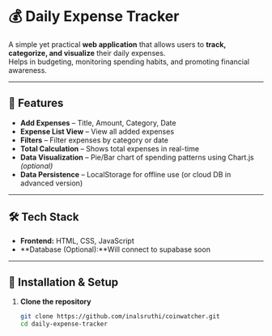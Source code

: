 # 💰 Daily Expense Tracker

A simple yet practical **web application** that allows users to **track, categorize, and visualize** their daily expenses.  
Helps in budgeting, monitoring spending habits, and promoting financial awareness.

---

## 📌 Features

- **Add Expenses** – Title, Amount, Category, Date  
- **Expense List View** – View all added expenses  
- **Filters** – Filter expenses by category or date  
- **Total Calculation** – Shows total expenses in real-time  
- **Data Visualization** – Pie/Bar chart of spending patterns using Chart.js *(optional)*  
- **Data Persistence** – LocalStorage for offline use (or cloud DB in advanced version)  

---

## 🛠 Tech Stack

- **Frontend:** HTML, CSS, JavaScript  
- **Database (Optional):**Will connect to supabase soon

---

## 🚀 Installation & Setup

1. **Clone the repository**
   ```bash
   git clone https://github.com/inalsruthi/coinwatcher.git
   cd daily-expense-tracker
